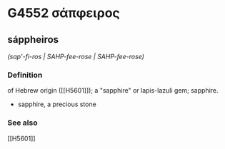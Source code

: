 # G4552 σάπφειρος

## sáppheiros

_(sap'-fi-ros | SAHP-fee-rose | SAHP-fee-rose)_

### Definition

of Hebrew origin ([[H5601]]); a "sapphire" or lapis-lazuli gem; sapphire.

- sapphire, a precious stone

### See also

[[H5601]]

